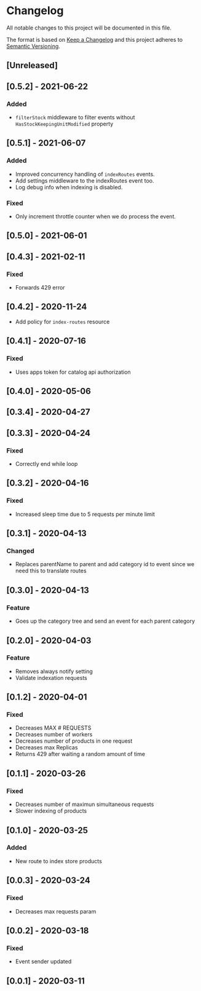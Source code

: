 # Changelog

All notable changes to this project will be documented in this file.

The format is based on [Keep a Changelog](http://keepachangelog.com/en/1.0.0/)
and this project adheres to [Semantic Versioning](http://semver.org/spec/v2.0.0.html).

## [Unreleased]

## [0.5.2] - 2021-06-22
### Added
- `filterStock` middleware to filter events without `HasStockKeepingUnitModified` property

## [0.5.1] - 2021-06-07
### Added
- Improved concurrency handling of `indexRoutes` events.
- Add settings middleware to the indexRoutes event too.
- Log debug info when indexing is disabled.

### Fixed
- Only increment throttle counter when we do process the event.

## [0.5.0] - 2021-06-01

## [0.4.3] - 2021-02-11
### Fixed
- Forwards 429 error

## [0.4.2] - 2020-11-24

- Add policy for `index-routes` resource

## [0.4.1] - 2020-07-16

### Fixed

- Uses apps token for catalog api authorization

## [0.4.0] - 2020-05-06

## [0.3.4] - 2020-04-27

## [0.3.3] - 2020-04-24

### Fixed

- Correctly end while loop

## [0.3.2] - 2020-04-16

### Fixed

- Increased sleep time due to 5 requests per minute limit

## [0.3.1] - 2020-04-13

### Changed

- Replaces parentName to parent and add category id to event since we need this to translate routes

## [0.3.0] - 2020-04-13

### Feature

- Goes up the category tree and send an event for each parent category

## [0.2.0] - 2020-04-03

### Feature

- Removes always notify setting
- Validate indexation requests

## [0.1.2] - 2020-04-01

### Fixed

- Decreases MAX # REQUESTS
- Decreases number of workers
- Decreases number of products in one request
- Decreases max Replicas
- Returns 429 after waiting a random amount of time

## [0.1.1] - 2020-03-26

### Fixed

- Decreases number of maximun simultaneous requests
- Slower indexing of products

## [0.1.0] - 2020-03-25

### Added

- New route to index store products

## [0.0.3] - 2020-03-24

### Fixed

- Decreases max requests param

## [0.0.2] - 2020-03-18

### Fixed

- Event sender updated

## [0.0.1] - 2020-03-11
